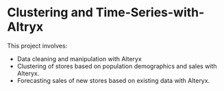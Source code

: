 # Clustering and Time-Series-with-Altryx
This project involves:
* Data cleaning and manipulation with Alteryx
*  Clustering of stores based on population demographics and sales with Alteryx.
* Forecasting sales of new stores based on existing data with Alteryx.
  
